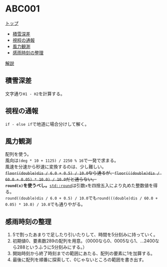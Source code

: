 # ABC001

[トップ](https://atcoder.jp/contests/abc001)

- [積雪深差](https://atcoder.jp/contests/abc001/tasks/abc001_a)
- [視程の通報](https://atcoder.jp/contests/abc001/tasks/abc001_b)
- [風力観測](https://atcoder.jp/contests/abc001/tasks/abc001_c)
- [感雨時刻の整理](https://atcoder.jp/contests/abc001/tasks/abc001_d)

[解説](https://www.slideshare.net/chokudai/abc001)

## 積雪深差

文字通り`H1 - H2`を計算する。

## 視程の通報

`if - else if`で地道に場合分けして解く。

## 風力観測

配列を使う。  
風向は`(deg * 10 + 1125) / 2250 % 16`で一発で求まる。  
風速を分速から秒速に変換するのは、少し難しい。  
~~`floor((double)dis / 6.0 + 0.5) / 10.0`なら通るが、`floor(((double)dis / 60.0 + 0.05) * 10.0) / 10.0`だと通らない。~~  
**`round(x)`を使うべし。**[`std::round`](https://cpprefjp.github.io/reference/cmath/round.html)は引数`x`を四捨五入により丸めた整数値を得る。  
`round((double)dis / 6.0 + 0.5) / 10.0`でも`round(((double)dis / 60.0 + 0.05) * 10.0) / 10.0`でも通りやがる。

## 感雨時刻の整理

1. 5で割ったあまりで足したり引いたりして、時間を5分刻みに持っていく。
2. 初期値0、要素数289の配列を用意。（0000なら0、0005なら1、…2400なら288というふうに5分刻みにする。）
3. 開始時刻から終了時刻までの範囲にあたる、配列の要素に1を加算する。
4. 最後に配列を順番に探索して、0じゃないところの範囲を書き出す。
